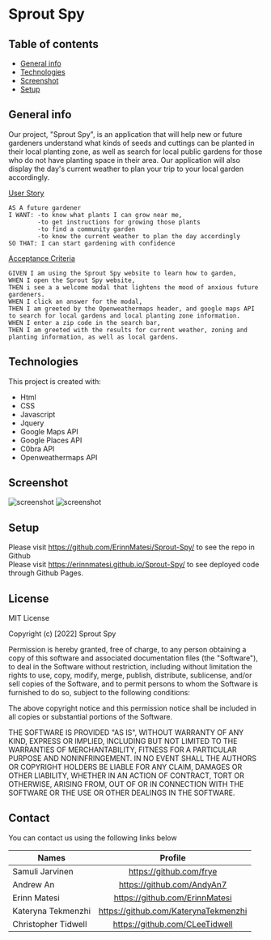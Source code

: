 # Sprout Spy

## Table of contents
* [General info](#general-info)
* [Technologies](#technologies)
* [Screenshot](#Screenshot)
* [Setup](#setup)

## General info

Our project, "Sprout Spy", is an application that will help new or future gardeners understand what kinds of seeds and cuttings can be planted in their local
planting zone, as well as search for local public gardens for those who do not have planting space in their area. Our application will also display the day's current weather to plan your trip to your local garden accordingly.


<ins>User Story</ins>

```
AS A future gardener
I WANT: -to know what plants I can grow near me,
        -to get instructions for growing those plants
        -to find a community garden
        -to know the current weather to plan the day accordingly
SO THAT: I can start gardening with confidence
```
<ins>Acceptance Criteria</ins>

```
GIVEN I am using the Sprout Spy website to learn how to garden, 
WHEN I open the Sprout Spy website, 
THEN i see a a welcome modal that lightens the mood of anxious future gardeners.
WHEN I click an answer for the modal, 
THEN I am greeted by the Openweathermaps header, and google maps API to search for local gardens and local planting zone information.
WHEN I enter a zip code in the search bar,
THEN I am greeted with the results for current weather, zoning and planting information, as well as local gardens.
```
	
## Technologies
This project is created with:
* Html
* CSS
* Javascript
* Jquery
* Google Maps API
* Google Places API
* C0bra API
* Openweathermaps API

## Screenshot
![screenshot](./assets/images/localgarden.jpg)
![screenshot](./assets/images/weatherss.jpg)

## Setup

Please visit https://github.com/ErinnMatesi/Sprout-Spy/ to see the repo in Github
<br/>
Please visit https://erinnmatesi.github.io/Sprout-Spy/ to see deployed code through Github Pages.

## License

MIT License

Copyright (c) [2022] Sprout Spy

Permission is hereby granted, free of charge, to any person obtaining a copy
of this software and associated documentation files (the "Software"), to deal
in the Software without restriction, including without limitation the rights
to use, copy, modify, merge, publish, distribute, sublicense, and/or sell
copies of the Software, and to permit persons to whom the Software is
furnished to do so, subject to the following conditions:

The above copyright notice and this permission notice shall be included in all
copies or substantial portions of the Software.

THE SOFTWARE IS PROVIDED "AS IS", WITHOUT WARRANTY OF ANY KIND, EXPRESS OR
IMPLIED, INCLUDING BUT NOT LIMITED TO THE WARRANTIES OF MERCHANTABILITY,
FITNESS FOR A PARTICULAR PURPOSE AND NONINFRINGEMENT. IN NO EVENT SHALL THE
AUTHORS OR COPYRIGHT HOLDERS BE LIABLE FOR ANY CLAIM, DAMAGES OR OTHER
LIABILITY, WHETHER IN AN ACTION OF CONTRACT, TORT OR OTHERWISE, ARISING FROM,
OUT OF OR IN CONNECTION WITH THE SOFTWARE OR THE USE OR OTHER DEALINGS IN THE
SOFTWARE.

## Contact

You can contact us using the following links below

| Names                   | Profile                              |
| --------------------    |:-----------------------------------: |
| Samuli Jarvinen         | https://github.com/frye              | 
| Andrew An               | https://github.com/AndyAn7           |
| Erinn Matesi            | https://github.com/ErinnMatesi       |
| Kateryna Tekmenzhi      | https://github.com/KaterynaTekmenzhi |
| Christopher Tidwell     | https://github.com/CLeeTidwell       |
